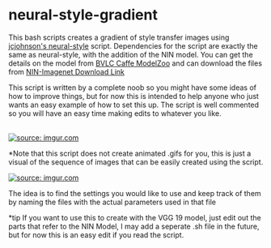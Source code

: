 # neural-style-gradient

This bash scripts creates a gradient of style transfer images using [jcjohnson's neural-style](https://github.com/jcjohnson/neural-style) script. Dependencies for the script are exactly the same as neural-style, with the addition of the NIN model. You can get the details on the model from [BVLC Caffe ModelZoo](https://github.com/BVLC/caffe/wiki/Model-Zoo) and can download the files from [NIN-Imagenet Download Link](https://drive.google.com/folderview?id=0B0IedYUunOQINEFtUi1QNWVhVVU&usp=drive_web)

This script is written by a complete noob so you might have some ideas of how to improve things, but for now this is intended to help anyone who just wants an easy example of how to set this up. The script is well commented so you will have an easy time making edits to whatever you like.

<br>
<a href="http://imgur.com/vFiTXEn"><img src="http://i.imgur.com/vFiTXEn.gif" title="source: imgur.com" /></a>

*Note that this script does not create animated .gifs for you, this is just a visual of the sequence of images that can be easily created using the script.

<a href="http://imgur.com/M4uMqfO"><img src="http://i.imgur.com/M4uMqfO.png" title="source: imgur.com" /></a>

The idea is to find the settings you would like to use and keep track of them by naming the files with the actual parameters used in that file

*tip If you want to use this to create with the VGG 19 model, just edit out the parts that refer to the NIN Model, I may add a seperate .sh file in the future, but for now this is an easy edit if you read the script.
